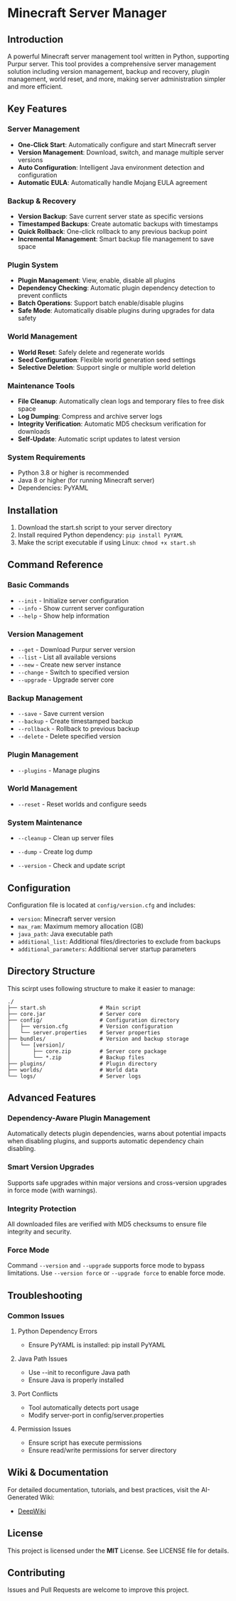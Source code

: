 # Minecraft Server Manager

## Introduction
A powerful Minecraft server management tool written in Python, supporting Purpur server. This tool provides a comprehensive server management solution including version management, backup and recovery, plugin management, world reset, and more, making server administration simpler and more efficient.

## Key Features

### Server Management
- **One-Click Start**: Automatically configure and start Minecraft server
- **Version Management**: Download, switch, and manage multiple server versions
- **Auto Configuration**: Intelligent Java environment detection and configuration
- **Automatic EULA**: Automatically handle Mojang EULA agreement

### Backup & Recovery
- **Version Backup**: Save current server state as specific versions
- **Timestamped Backups**: Create automatic backups with timestamps
- **Quick Rollback**: One-click rollback to any previous backup point
- **Incremental Management**: Smart backup file management to save space

### Plugin System
- **Plugin Management**: View, enable, disable all plugins
- **Dependency Checking**: Automatic plugin dependency detection to prevent conflicts
- **Batch Operations**: Support batch enable/disable plugins
- **Safe Mode**: Automatically disable plugins during upgrades for data safety

### World Management
- **World Reset**: Safely delete and regenerate worlds
- **Seed Configuration**: Flexible world generation seed settings
- **Selective Deletion**: Support single or multiple world deletion

### Maintenance Tools
- **File Cleanup**: Automatically clean logs and temporary files to free disk space
- **Log Dumping**: Compress and archive server logs
- **Integrity Verification**: Automatic MD5 checksum verification for downloads
- **Self-Update**: Automatic script updates to latest version

### System Requirements
- Python 3.8 or higher is recommended
- Java 8 or higher (for running Minecraft server)
- Dependencies: PyYAML

## Installation

1. Download the start.sh script to your server directory
2. Install required Python dependency:
    `pip install PyYAML`
3. Make the script executable if using Linux:
    `chmod +x start.sh`

## Command Reference

### Basic Commands

- `--init` - Initialize server configuration
- `--info` - Show current server configuration
- `--help` - Show help information

### Version Management

- `--get` - Download Purpur server version
- `--list` - List all available versions
- `--new` - Create new server instance
- `--change` - Switch to specified version
- `--upgrade` - Upgrade server core

### Backup Management

- `--save` - Save current version
- `--backup` - Create timestamped backup
- `--rollback` - Rollback to previous backup
- `--delete` - Delete specified version

### Plugin Management

- `--plugins` - Manage plugins

### World Management

- `--reset` - Reset worlds and configure seeds

### System Maintenance

- `--cleanup` - Clean up server files

- `--dump` - Create log dump

- `--version` - Check and update script

## Configuration

Configuration file is located at `config/version.cfg` and includes:

- `version`: Minecraft server version
- `max_ram`: Maximum memory allocation (GB)
- `java_path`: Java executable path
- `additional_list`: Additional files/directories to exclude from backups
- `additional_parameters`: Additional server startup parameters

## Directory Structure

This scirpt uses following structure to make it easier to manage:
```
./
├── start.sh                 # Main script
├── core.jar                 # Server core
├── config/                  # Configuration directory
│   ├── version.cfg          # Version configuration
│   └── server.properties    # Server properties
├── bundles/                 # Version and backup storage
│   └── [version]/
│       ├── core.zip         # Server core package
│       └── *.zip            # Backup files
├── plugins/                 # Plugin directory
├── worlds/                  # World data
└── logs/                    # Server logs
```

## Advanced Features

### Dependency-Aware Plugin Management

Automatically detects plugin dependencies, warns about potential impacts when disabling plugins, and supports automatic dependency chain disabling.

### Smart Version Upgrades

Supports safe upgrades within major versions and cross-version upgrades in force mode (with warnings).

### Integrity Protection

All downloaded files are verified with MD5 checksums to ensure file integrity and security.

### Force Mode

Command `--version` and `--upgrade` supports force mode to bypass limitations.
Use `--version force` or `--upgrade force` to enable force mode.

## Troubleshooting

### Common Issues

1. Python Dependency Errors
    - Ensure PyYAML is installed: pip install PyYAML
2. Java Path Issues

    - Use --init to reconfigure Java path
    - Ensure Java is properly installed

3. Port Conflicts
    - Tool automatically detects port usage
    - Modify server-port in config/server.properties

4. Permission Issues
    - Ensure script has execute permissions
    - Ensure read/write permissions for server directory

## Wiki & Documentation

For detailed documentation, tutorials, and best practices, visit the AI-Generated Wiki:
- [DeepWiki](deepwiki.com/Admin-SR40/MC-Server-Manager)

## License

This project is licensed under the **MIT** License. See LICENSE file for details.

## Contributing

Issues and Pull Requests are welcome to improve this project.